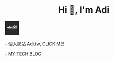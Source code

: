 <h1 align="center">Hi 👋, I'm Adi </h1>

<a href="https://adi.tw" target="blank"><img align="center" src="https://github.com/kokp520/kokp520/blob/main/adiwu_2.png?raw=true" alt="https://kokp520.github.io" height="45" width="45" /></a>
<BR>
<BR>
<a href="https://adi.tw" target="_blank" rel="noopener"> - 個人網站 Adi.tw, CLICK ME!</a>

<a href="https://kokp520.github.io" target="_blank" rel="noopener"> - MY TECH BLOG</a>
<BR>
